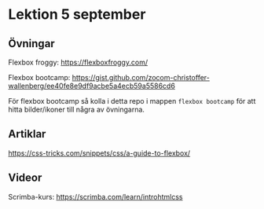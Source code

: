 # Lektion 5 september

## Övningar

Flexbox froggy: https://flexboxfroggy.com/

Flexbox bootcamp: https://gist.github.com/zocom-christoffer-wallenberg/ee40fe8e9df9acbe5a4ecb59a5586cd6

För flexbox bootcamp så kolla i detta repo i mappen `flexbox bootcamp` för att hitta bilder/ikoner till några av övningarna.

## Artiklar

https://css-tricks.com/snippets/css/a-guide-to-flexbox/

## Videor

Scrimba-kurs: https://scrimba.com/learn/introhtmlcss